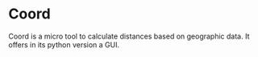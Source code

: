 # Coord
Coord is a micro tool to calculate distances based on geographic data. It offers in its python version a GUI.
